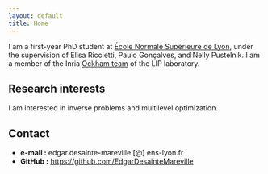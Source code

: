 ```yaml
---
layout: default
title: Home
---
```



I am a first-year PhD student at [École Normale Supérieure de Lyon](https://www.ens-lyon.fr/), under the supervision of Elisa Riccietti, Paulo Gonçalves, and Nelly Pustelnik. I am a member of the Inria [Ockham team](https://team.inria.fr/ockham/) of the LIP laboratory.

## Research interests

I am interested in inverse problems and multilevel optimization.

## Contact
- **e-mail :** edgar.desainte-mareville [@] ens-lyon.fr
- **GitHub :** https://github.com/EdgarDesainteMareville